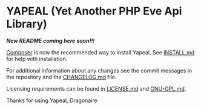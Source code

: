 # YAPEAL (Yet Another PHP Eve Api Library) #

***New README coming here soon!!!***

[Composer][1] is now the recommended way to install Yapeal. See [INSTALL.md][2] for help with installation.

For additional information about any changes see the commit messages in the
repository and the [CHANGELOG.md][3] file.

Licensing requirements can be found in [LICENSE.md][4] and
[GNU-GPL.md][5].

Thanks for using Yapeal, Dragonaire

[1]: http://getcomposer.org/ "Composer"
[2]: https://sourceforge.net/p/yapeal/code/ci/master/tree/INSTALL.md "INSTALL.md"
[3]: https://sourceforge.net/p/yapeal/code/ci/master/tree/CHANGELOG.md "CHANGELOG.md"
[4]: https://sourceforge.net/p/yapeal/code/ci/master/tree/LICENSE.md "LICENSE.md"
[5]: https://sourceforge.net/p/yapeal/code/ci/master/tree/GNU-GPL.md "GNU-GPL.md"
